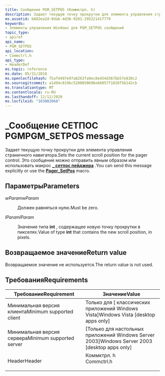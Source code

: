 ```yaml
---
title: Сообщение PGM_SETPOS (Коммктрл. h)
description: Задает текущую точку прокрутки для элемента управления страничного навигатора. Это сообщение можно отправить явным образом или использовать \_ макрос Сетпос пейджера.
ms.assetid: b882ea2d-9dab-4d36-9201-29522141f779
keywords:
- Элементы управления Windows для PGM_SETPOS сообщений
topic_type:
- apiref
api_name:
- PGM_SETPOS
api_location:
- Commctrl.h
api_type:
- HeaderDef
ms.topic: reference
ms.date: 05/31/2018
ms.openlocfilehash: f5af4497e97a8263fa9ec8e454d367bb57e830c2
ms.sourcegitcommit: a1494c819bc5200050696e66057f1020f5b142cb
ms.translationtype: MT
ms.contentlocale: ru-RU
ms.lasthandoff: 12/12/2020
ms.locfileid: "103802068"
---
```

# <a name="pgm_setpos-message"></a><span data-ttu-id="a6e85-105">\_Сообщение СЕТПОС PGM</span><span class="sxs-lookup"><span data-stu-id="a6e85-105">PGM\_SETPOS message</span></span>

<span data-ttu-id="a6e85-106">Задает текущую точку прокрутки для элемента управления страничного навигатора.</span><span class="sxs-lookup"><span data-stu-id="a6e85-106">Sets the current scroll position for the pager control.</span></span> <span data-ttu-id="a6e85-107">Это сообщение можно отправить явным образом или использовать макрос [**\_ сетпос пейджера**](/windows/desktop/api/Commctrl/nf-commctrl-pager_setpos) .</span><span class="sxs-lookup"><span data-stu-id="a6e85-107">You can send this message explicitly or use the [**Pager\_SetPos**](/windows/desktop/api/Commctrl/nf-commctrl-pager_setpos) macro.</span></span>

## <a name="parameters"></a><span data-ttu-id="a6e85-108">Параметры</span><span class="sxs-lookup"><span data-stu-id="a6e85-108">Parameters</span></span>

<dl> <dt>

<span data-ttu-id="a6e85-109">*wParam*</span><span class="sxs-lookup"><span data-stu-id="a6e85-109">*wParam*</span></span> 
</dt> <dd><span data-ttu-id="a6e85-110">Должен равняться нулю.</span><span class="sxs-lookup"><span data-stu-id="a6e85-110">Must be zero.</span></span></dd> <dt>

<span data-ttu-id="a6e85-111">*lParam*</span><span class="sxs-lookup"><span data-stu-id="a6e85-111">*lParam*</span></span> 
</dt> <dd>

<span data-ttu-id="a6e85-112">Значение типа **int** , содержащее новую точку прокрутки в пикселях.</span><span class="sxs-lookup"><span data-stu-id="a6e85-112">Value of type **int** that contains the new scroll position, in pixels.</span></span>

</dd> </dl>

## <a name="return-value"></a><span data-ttu-id="a6e85-113">Возвращаемое значение</span><span class="sxs-lookup"><span data-stu-id="a6e85-113">Return value</span></span>

<span data-ttu-id="a6e85-114">Возвращаемое значение не используется.</span><span class="sxs-lookup"><span data-stu-id="a6e85-114">The return value is not used.</span></span>

## <a name="requirements"></a><span data-ttu-id="a6e85-115">Требования</span><span class="sxs-lookup"><span data-stu-id="a6e85-115">Requirements</span></span>



| <span data-ttu-id="a6e85-116">Требование</span><span class="sxs-lookup"><span data-stu-id="a6e85-116">Requirement</span></span> | <span data-ttu-id="a6e85-117">Значение</span><span class="sxs-lookup"><span data-stu-id="a6e85-117">Value</span></span> |
|-------------------------------------|---------------------------------------------------------------------------------------|
| <span data-ttu-id="a6e85-118">Минимальная версия клиента</span><span class="sxs-lookup"><span data-stu-id="a6e85-118">Minimum supported client</span></span><br/> | <span data-ttu-id="a6e85-119">Только для \[ классических приложений Windows Vista\]</span><span class="sxs-lookup"><span data-stu-id="a6e85-119">Windows Vista \[desktop apps only\]</span></span><br/>                                        |
| <span data-ttu-id="a6e85-120">Минимальная версия сервера</span><span class="sxs-lookup"><span data-stu-id="a6e85-120">Minimum supported server</span></span><br/> | <span data-ttu-id="a6e85-121">\[Только для настольных приложений Windows Server 2003\]</span><span class="sxs-lookup"><span data-stu-id="a6e85-121">Windows Server 2003 \[desktop apps only\]</span></span><br/>                                  |
| <span data-ttu-id="a6e85-122">Header</span><span class="sxs-lookup"><span data-stu-id="a6e85-122">Header</span></span><br/>                   | <dl> <span data-ttu-id="a6e85-123"><dt>Коммктрл. h</dt></span><span class="sxs-lookup"><span data-stu-id="a6e85-123"><dt>Commctrl.h</dt></span></span> </dl> |



 

 





